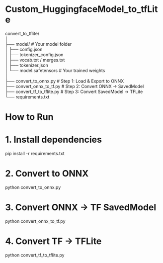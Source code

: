 # Custom_HuggingfaceModel_to_tfLite
convert_to_tflite/ \
│ \
├── model/                        # Your model folder \
│   ├── config.json \
│   ├── tokenizer_config.json \
│   ├── vocab.txt / merges.txt \
│   ├── tokenizer.json \
│   └── model.safetensors         # Your trained weights \
│ \
├── convert_to_onnx.py            # Step 1: Load & Export to ONNX \
├── convert_onnx_to_tf.py         # Step 2: Convert ONNX → SavedModel \
├── convert_tf_to_tflite.py       # Step 3: Convert SavedModel → TFLite \
└── requirements.txt

# How to Run
# 1. Install dependencies
pip install -r requirements.txt

# 2. Convert to ONNX
python convert_to_onnx.py

# 3. Convert ONNX → TF SavedModel
python convert_onnx_to_tf.py

# 4. Convert TF → TFLite
python convert_tf_to_tflite.py
